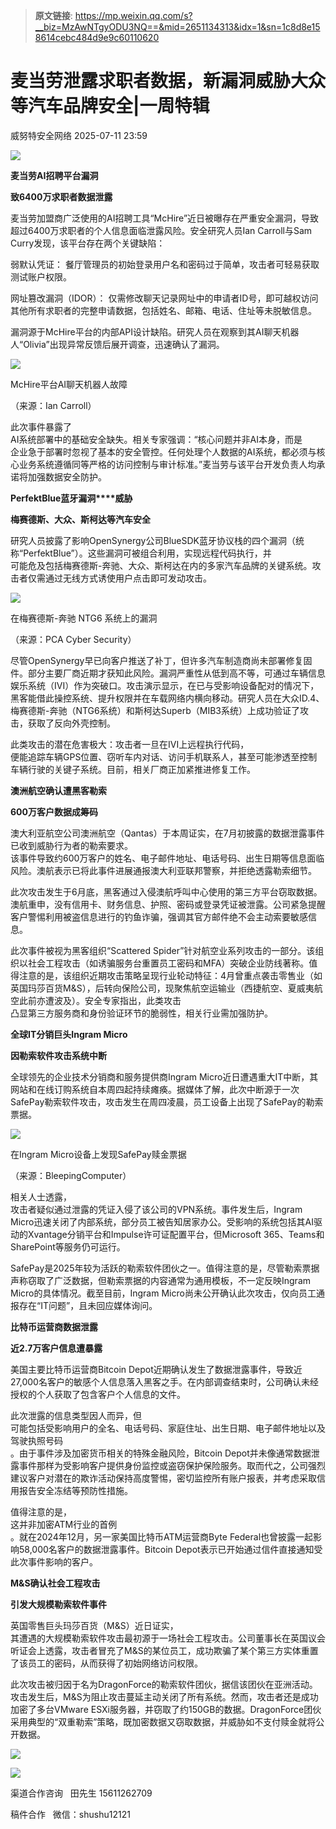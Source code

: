 > **原文链接**: https://mp.weixin.qq.com/s?__biz=MzAwNTgyODU3NQ==&mid=2651134313&idx=1&sn=1c8d8e158614cebc484d9e9c60110620

#  麦当劳泄露求职者数据，新漏洞威胁大众等汽车品牌安全|一周特辑  
 威努特安全网络   2025-07-11 23:59  
  
![](https://mmbiz.qpic.cn/mmbiz_gif/vEkwp3V9UtthTAvtjNUKwPw3NIIpn8tLuiaq1d3erXpN8giauXfzrJZOfj10N7xdoylM2p8ialRJRsl3eWGaYTYVA/640?wx_fmt=gif&from=appmsg "")  
  
  
  
  
**麦当劳AI招聘平台漏洞**  
  
**致6400万求职者数据泄露**  
  
  
  
  
麦当劳加盟商广泛使用的AI招聘工具“McHire”近日被曝存在严重安全漏洞，导致超过6400万求职者的个人信息面临泄露风险。安全研究人员Ian Carroll与Sam Curry发现，该平台存在两个关键缺陷：  
  
弱默认凭证： 餐厅管理员的初始登录用户名和密码过于简单，攻击者可轻易获取测试账户权限。  
  
网址篡改漏洞（IDOR）： 仅需修改聊天记录网址中的申请者ID号，即可越权访问其他所有求职者的完整申请数据，包括姓名、邮箱、电话、住址等未脱敏信息。  
  
漏洞源于McHire平台的内部API设计缺陷。研究人员在观察到其AI聊天机器人“Olivia”出现异常反馈后展开调查，迅速确认了漏洞。  
  
![](https://mmbiz.qpic.cn/mmbiz_png/vEkwp3V9UtthTAvtjNUKwPw3NIIpn8tLibJmDQNBGzicyjZdnPmh7gmFDtmlfgcmic6weCarOnarvPFzZI4pCNIWA/640?wx_fmt=png&from=appmsg "")  
  
McHire平台AI聊天机器人故障  
  
（来源：Ian Carroll）  
  
此次事件暴露了  
AI系统部署中的基础安全缺失。相关专家强调：“核心问题并非AI本身，而是  
企业急于部署时忽视了基本的安全管控。任何处理个人数据的AI系统，都必须与核心业务系统遵循同等严格的访问控制与审计标准。”麦当劳与该平台开发负责人均承诺将加强数据安全防护。  
  
  
  
  
**PerfektBlue蓝牙漏洞****威胁**  
  
**梅赛德斯、大众、斯柯达等汽车安全**  
  
  
  
  
研究人员披露了影响OpenSynergy公司BlueSDK蓝牙协议栈的四个漏洞（统称“PerfektBlue”）。这些漏洞可被组合利用，实现远程代码执行，并  
可能危及包括梅赛德斯-奔驰、大众、斯柯达在内的多家汽车品牌的关键系统。攻击者仅需通过无线方式诱使用户点击即可发动攻击。  
  
![](https://mmbiz.qpic.cn/mmbiz_png/vEkwp3V9UtthTAvtjNUKwPw3NIIpn8tLXCIdFGPodrrr41jUIibyV66kjCAQybwh8cnia16sSQvJZsV5gT0R9H5w/640?wx_fmt=png&from=appmsg "")  
  
在梅赛德斯-奔驰 NTG6 系统上的漏洞  
  
（来源：PCA Cyber Security）  
  
尽管OpenSynergy早已向客户推送了补丁，但许多汽车制造商尚未部署修复固件。部分主要厂商近期才获知此风险。漏洞严重性从低到高不等，可通过车辆信息娱乐系统（IVI）作为突破口。攻击演示显示，在已与受影响设备配对的情况下，黑客能借此操控系统、提升权限并在车载网络内横向移动。研究人员在大众ID.4、梅赛德斯-奔驰（NTG6系统）和斯柯达Superb（MIB3系统）上成功验证了攻击，获取了反向外壳控制。  
  
此类攻击的潜在危害极大：攻击者一旦在IVI上远程执行代码，  
便能追踪车辆GPS位置、窃听车内对话、访问手机联系人，甚至可能渗透至控制车辆行驶的关键子系统。目前，相关厂商正加紧推进修复工作。  
  
  
  
  
**澳洲航空确认遭黑客勒索**  
  
**600万客户数据成筹码**  
  
  
  
  
澳大利亚航空公司澳洲航空（Qantas）于本周证实，在7月初披露的数据泄露事件已收到威胁行为者的勒索要求。  
该事件导致约600万客户的姓名、电子邮件地址、电话号码、出生日期等信息面临风险。澳航表示已将此事件进展通报澳大利亚联邦警察，并拒绝透露勒索细节。  
  
此次攻击发生于6月底，黑客通过入侵澳航呼叫中心使用的第三方平台窃取数据。澳航重申，没有信用卡、财务信息、护照、密码或登录凭证被泄露。公司紧急提醒客户警惕利用被盗信息进行的钓鱼诈骗，强调其官方邮件绝不会主动索要敏感信息。  
  
此次事件被视为黑客组织“Scattered Spider”针对航空业系列攻击的一部分。该组织以社会工程攻击（如诱骗服务台重置员工密码和MFA）突破企业防线著称。值得注意的是，该组织近期攻击策略呈现行业轮动特征：4月曾重点袭击零售业（如英国玛莎百货M&S），后转向保险公司，现聚焦航空运输业（西捷航空、夏威夷航空此前亦遭波及）。安全专家指出，此类攻击  
凸显第三方服务商和身份验证环节的脆弱性，相关行业需加强防护。  
  
  
  
  
**全球IT分销巨头Ingram Micro**  
  
**因勒索软件攻击系统中断**  
  
  
  
  
全球领先的企业技术分销商和服务提供商Ingram Micro近日遭遇重大IT中断，其网站和在线订购系统自本周四起持续瘫痪。据媒体了解，此次中断源于一次SafePay勒索软件攻击，攻击发生在周四凌晨，员工设备上出现了SafePay的勒索票据。  
  
![](https://mmbiz.qpic.cn/mmbiz_png/vEkwp3V9UtthTAvtjNUKwPw3NIIpn8tLaudlz9Oew8L5oJos4YwDXHc0XNWejZyVFnh9LbvcVCrDoNcxkhukfQ/640?wx_fmt=png&from=appmsg "")  
  
在Ingram Micro设备上发现SafePay赎金票据  
  
（来源：BleepingComputer）  
  
相关人士透露，  
攻击者疑似通过泄露的凭证入侵了该公司的VPN系统。事件发生后，Ingram Micro迅速关闭了内部系统，部分员工被告知居家办公。受影响的系统包括其AI驱动的Xvantage分销平台和Impulse许可证配置平台，但Microsoft 365、Teams和SharePoint等服务仍可运行。  
  
SafePay是2025年较为活跃的勒索软件团伙之一。值得注意的是，尽管勒索票据声称窃取了广泛数据，但勒索票据的内容通常为通用模板，不一定反映Ingram Micro的具体情况。截至目前，Ingram Micro尚未公开确认此次攻击，仅向员工通报存在“IT问题”，且未回应媒体询问。  
  
  
  
  
**比特币运营商数据泄露**  
  
**近2.7万客户信息遭暴露**  
  
  
  
  
美国主要比特币运营商Bitcoin Depot近期确认发生了数据泄露事件，导致近27,000名客户的敏感个人信息落入黑客之手。在内部调查结束时，公司确认未经授权的个人获取了包含客户个人信息的文件。  
  
此次泄露的信息类型因人而异，但  
可能包括受影响用户的全名、电话号码、家庭住址、出生日期、电子邮件地址以及驾驶执照号码  
。由于事件涉及加密货币相关的特殊金融风险，Bitcoin Depot并未像通常数据泄露事件那样为受影响客户提供身份监控或盗窃保护保险服务。取而代之，公司强烈建议客户对潜在的欺诈活动保持高度警惕，密切监控所有账户报表，并考虑采取信用报告安全冻结等预防性措施。  
  
值得注意的是，  
这并非加密ATM行业的首例  
。就在2024年12月，另一家美国比特币ATM运营商Byte Federal也曾披露一起影响58,000名客户的数据泄露事件。Bitcoin Depot表示已开始通过信件直接通知受此次事件影响的客户。  
  
  
  
  
**M&S确认社会工程攻击**  
  
**引发大规模勒索软件事件**  
  
  
  
  
英国零售巨头玛莎百货（M&S）近日证实，  
其遭遇的大规模勒索软件攻击最初源于一场社会工程攻击。公司董事长在英国议会听证会上透露，攻击者冒充了M&S的某位员工，成功欺骗了某个第三方实体重置了该员工的密码，从而获得了初始网络访问权限。  
  
此次攻击被归因于名为DragonForce的勒索软件团伙，据信该团伙在亚洲活动。攻击发生后，M&S为阻止攻击蔓延主动关闭了所有系统。然而，攻击者还是成功加密了多台VMware ESXi服务器，并窃取了约150GB的数据。DragonForce团伙采用典型的“双重勒索”策略，既加密数据又窃取数据，并威胁如不支付赎金就将公开数据。  
  
  
![](https://mmbiz.qpic.cn/mmbiz_png/vEkwp3V9UtthTAvtjNUKwPw3NIIpn8tLnRXTFYsib44cXiapdnT1BaGZO3csCwoLnWicPSzCRjzsHkiaF0KmyNKeicA/640?wx_fmt=png&from=appmsg "")  
  
  
![](https://mmbiz.qpic.cn/mmbiz_jpg/vEkwp3V9UtthTAvtjNUKwPw3NIIpn8tLHgv4uTp1VDLr7ncgficLHH3OzIFs7uad91AtCssf4lUIBDswuqiaokUg/640?wx_fmt=jpeg&from=appmsg "")  
  
渠道合作咨询   田先生 15611262709  
  
稿件合作   微信：shushu12121  
  
